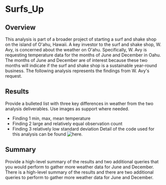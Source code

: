 # Surfs_Up

## Overview

This analysis is part of a broader project of starting a surf and shake shop on the island of O'ahu, Hawaii. A key investor to the surf and shake shop, W. Avy, is concerned about the weather on O'ahu. Specifically, W. Avy is requesting temperature data for the months of June and December in Oahu. The months of June and December are of interest because these two months will indicate if the surf and shake shop is a sustainable year-round business. The following analysis represents the findings from W. Avy's request.

## Results

Provide a bulleted list with three key differences in weather from the two analysis deliverables. Use images as support where needed.
* Finding 1
min, max, mean temperature
* Finding 2
large and relatively equal observation count
* Finding 3
relatively low standard deviation
Detail of the code used for this analysis can be found
![here.](/SurfsUp_Challenge.ipynb)

## Summary

Provide a high-level summary of the results and two additional queries that you would perform to gather more weather data for June and December.
There is a high-level summary of the results and there are two additional queries to perform to gather more weather data for June and December.
